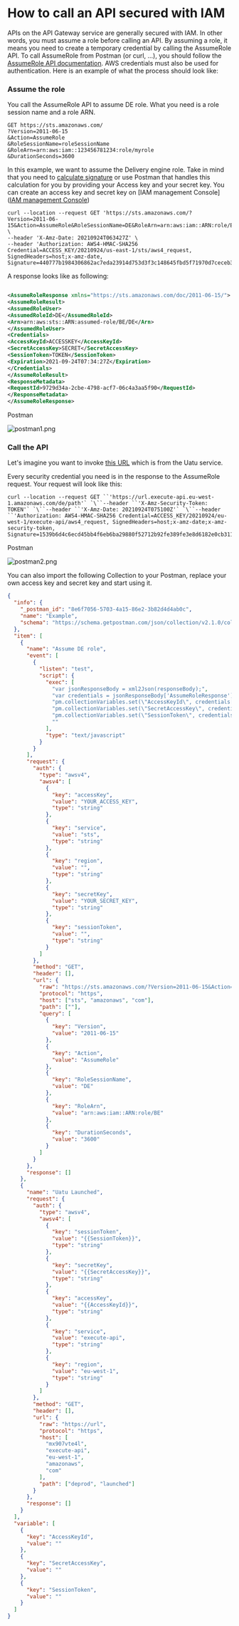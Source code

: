# How to call an API secured with IAM

APIs on the API Gateway service are generally secured with IAM. In other words, you must assume a role before calling an API. By assuming a role, it means you need to create a temporary credential by calling the AssumeRole API. To call AssumeRole from Postman (or curl, ...), you should follow the [AssumeRole API documentation](https://docs.aws.amazon.com/STS/latest/APIReference/API_AssumeRole.html). AWS credentials must also be used for authentication. Here is an example of what the process should look like:

### Assume the role

You call the AssumeRole API to assume DE role. What you need is a role session name and a role ARN.

```
GET https://sts.amazonaws.com/
?Version=2011-06-15
&Action=AssumeRole
&RoleSessionName=roleSessionName
&RoleArn=arn:aws:iam::123456781234:role/myrole
&DurationSeconds=3600
```

In this example, we want to assume the Delivery engine role. Take in mind that you need to [calculate signature](https://docs.aws.amazon.com/general/latest/gr/sigv4_signing.html) or use Postman that handles this calculation for you by providing your Access key and your secret key. You can create an access key and secret key on [IAM management Console]([IAM management Console](https://console.aws.amazon.com/iam/home?region=eu-west-1#/security_credentials))

```curl --location --request GET 'https://sts.amazonaws.com/?Version=2011-06-15&Action=AssumeRole&RoleSessionName=DE&RoleArn=arn:aws:iam::ARN:role/BE&DurationSeconds=3600' \
curl --location --request GET 'https://sts.amazonaws.com/?Version=2011-06-15&Action=AssumeRole&RoleSessionName=DE&RoleArn=arn:aws:iam::ARN:role/BE&DurationSeconds=3600' \
--header 'X-Amz-Date: 20210924T063427Z' \
--header 'Authorization: AWS4-HMAC-SHA256 Credential=ACCESS_KEY/20210924/us-east-1/sts/aws4_request, SignedHeaders=host;x-amz-date, Signature=440777b1984306862ac7eda23914d753d3f3c148645fbd5f71970d7ceceb392
```

A response looks like as following: 

```xml

<AssumeRoleResponse xmlns="https://sts.amazonaws.com/doc/2011-06-15/">
<AssumeRoleResult>
<AssumedRoleUser>
<AssumedRoleId>DE</AssumedRoleId>
<Arn>arn:aws:sts::ARN:assumed-role/BE/DE</Arn>
</AssumedRoleUser>
<Credentials>
<AccessKeyId>ACCESSKEY</AccessKeyId>
<SecretAccessKey>SECRET</SecretAccessKey>
<SessionToken>TOKEN</SessionToken>
<Expiration>2021-09-24T07:34:27Z</Expiration>
</Credentials>
</AssumeRoleResult>
<ResponseMetadata>
<RequestId>9729d34a-2cbe-4798-acf7-06c4a3aa5f90</RequestId>
</ResponseMetadata>
</AssumeRoleResponse>
```

Postman 

![postman1.png](postman1.png)



### Call the API 

Let's imagine you want to invoke [this URL](https://url.execute-api.eu-west-1.amazonaws.com/de/path) which is from the Uatu service. 

Every security credential you need is in the response to the AssumeRole request. Your request will look like this: 

```
curl --location --request GET ``'https://url.execute-api.eu-west-1.amazonaws.com/de/path'` `\``--header ``'X-Amz-Security-Token: TOKEN'` `\``--header ``'X-Amz-Date: 20210924T075100Z'` `\``--header ``'Authorization: AWS4-HMAC-SHA256 Credential=ACCESS_KEY/20210924/eu-west-1/execute-api/aws4_request, SignedHeaders=host;x-amz-date;x-amz-security-token, Signature=1539b6d4c6ecd45bb4f6eb6ba29880f52712b92fe389fe3e8d6182e0cb311fcc'
```

Postman 

![postman2.png](postman2.png)

You can also import the following Collection to your Postman, replace your own access key and secret key and start using it. 

```json
{
  "info": {
    "_postman_id": "8e6f7056-5703-4a15-86e2-3b82d4d4ab0c",
    "name": "Example",
    "schema": "https://schema.getpostman.com/json/collection/v2.1.0/collection.json"
  },
  "item": [
    {
      "name": "Assume DE role",
      "event": [
        {
          "listen": "test",
          "script": {
            "exec": [
              "var jsonResponseBody = xml2Json(responseBody);",
              "var credentials = jsonResponseBody['AssumeRoleResponse']['AssumeRoleResult']['Credentials']",
              "pm.collectionVariables.set(\"AccessKeyId\", credentials['AccessKeyId']);",
              "pm.collectionVariables.set(\"SecretAccessKey\", credentials['SecretAccessKey']);",
              "pm.collectionVariables.set(\"SessionToken\", credentials['SessionToken']);",
              ""
            ],
            "type": "text/javascript"
          }
        }
      ],
      "request": {
        "auth": {
          "type": "awsv4",
          "awsv4": [
            {
              "key": "accessKey",
              "value": "YOUR_ACCESS_KEY",
              "type": "string"
            },
            {
              "key": "service",
              "value": "sts",
              "type": "string"
            },
            {
              "key": "region",
              "value": "",
              "type": "string"
            },
            {
              "key": "secretKey",
              "value": "YOUR_SECRET_KEY",
              "type": "string"
            },
            {
              "key": "sessionToken",
              "value": "",
              "type": "string"
            }
          ]
        },
        "method": "GET",
        "header": [],
        "url": {
          "raw": "https://sts.amazonaws.com/?Version=2011-06-15&Action=AssumeRole&RoleSessionName=DE&RoleArn=arn:aws:iam::ARN:role/BE&DurationSeconds=3600",
          "protocol": "https",
          "host": ["sts", "amazonaws", "com"],
          "path": [""],
          "query": [
            {
              "key": "Version",
              "value": "2011-06-15"
            },
            {
              "key": "Action",
              "value": "AssumeRole"
            },
            {
              "key": "RoleSessionName",
              "value": "DE"
            },
            {
              "key": "RoleArn",
              "value": "arn:aws:iam::ARN:role/BE"
            },
            {
              "key": "DurationSeconds",
              "value": "3600"
            }
          ]
        }
      },
      "response": []
    },
    {
      "name": "Uatu Launched",
      "request": {
        "auth": {
          "type": "awsv4",
          "awsv4": [
            {
              "key": "sessionToken",
              "value": "{{SessionToken}}",
              "type": "string"
            },
            {
              "key": "secretKey",
              "value": "{{SecretAccessKey}}",
              "type": "string"
            },
            {
              "key": "accessKey",
              "value": "{{AccessKeyId}}",
              "type": "string"
            },
            {
              "key": "service",
              "value": "execute-api",
              "type": "string"
            },
            {
              "key": "region",
              "value": "eu-west-1",
              "type": "string"
            }
          ]
        },
        "method": "GET",
        "header": [],
        "url": {
          "raw": "https://url",
          "protocol": "https",
          "host": [
            "mx907vte4l",
            "execute-api",
            "eu-west-1",
            "amazonaws",
            "com"
          ],
          "path": ["deprod", "launched"]
        }
      },
      "response": []
    }
  ],
  "variable": [
    {
      "key": "AccessKeyId",
      "value": ""
    },
    {
      "key": "SecretAccessKey",
      "value": ""
    },
    {
      "key": "SessionToken",
      "value": ""
    }
  ]
}

```

